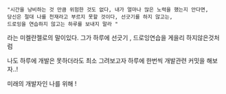 ```
"시간을 낭비하는 것 만큼 위험한 것도 없다, 내가 얼마나 많은 노력을 했는지 안다면, 
당신은 절대 나를 천재라고 부르지 못할 것이다, 선긋기를 하지 않고는, 
드로잉을 연습하지 않고는 하루를 보내지 말라 "
```

라는 미켈란젤로의 말이있다. 그가 하루에 선긋기 , 드로잉연습을 게을리 하지않은것처럼

나도 하루에 개발은 못하더라도 최소 그려보고자 하루에 한번씩 개발관련 커밋을 해보자..!

미래의 개발자인 나를 위해 !
